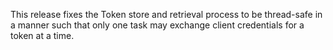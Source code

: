 This release fixes the Token store and retrieval process to be thread-safe in a manner such that only one task may exchange client credentials for a token at a time.